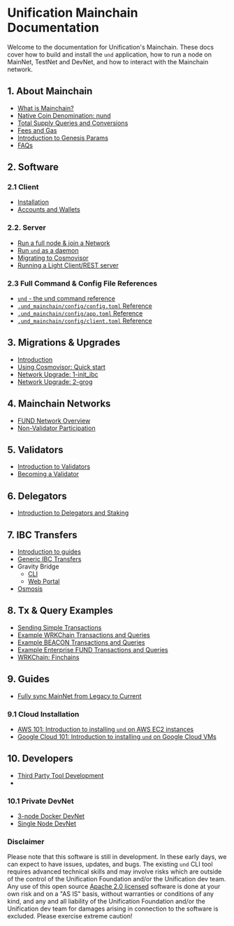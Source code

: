 # Unification Mainchain Documentation

Welcome to the documentation for Unification's Mainchain. These docs
cover how to build and install the `und` application, how to run a node on MainNet, TestNet and DevNet, and how 
to interact with the Mainchain network.

## 1. About Mainchain

- [What is Mainchain?](introduction/about-mainchain)
- [Native Coin Denomination: nund](introduction/denomination)
- [Total Supply Queries and Conversions](introduction/total-supply)
- [Fees and Gas](introduction/fees-and-gas)
- [Introduction to Genesis Params](introduction/genesis-settings)
- [FAQs](introduction/faqs)

## 2. Software

### 2.1 Client

- [Installation](software/installation)
- [Accounts and Wallets](software/accounts-wallets)

### 2.2. Server

- [Run a full node & join a Network](software/cosmovisor/install_statesync_cosmovisor)
- [Run `und` as a daemon](software/run-und-as-service)
- [Migrating to Cosmovisor](migrations/cosmovisor)
- [Running a Light Client/REST server](software/light-client-rpc)

### 2.3 Full Command & Config File References

- [`und` - the und command reference](und_cmd/und)
- [`.und_mainchain/config/config.toml` Reference](software/und-mainchain-config-ref)
- [`.und_mainchain/config/app.toml` Reference](software/und-mainchain-app-config-ref)
- [`.und_mainchain/config/client.toml` Reference](software/und-mainchain-client-config-ref)

## 3. Migrations & Upgrades

- [Introduction](migrations)
- [Using Cosmovisor: Quick start](migrations/cosmovisor)
- [Network Upgrade: 1-init_ibc](migrations/1-init_ibc_upgrade)
- [Network Upgrade: 2-grog](migrations/2-grog_upgrade)

## 4. Mainchain Networks

- [FUND Network Overview](networks/overview)
- [Non-Validator Participation](networks/participation)

## 5. Validators

- [Introduction to Validators](introduction/validators)
- [Becoming a Validator](networks/become-validator)

## 6. Delegators

- [Introduction to Delegators and Staking](introduction/delegators)

## 7. IBC Transfers

- [Introduction to guides](ibc)
- [Generic IBC Transfers](ibc/generic)
- Gravity Bridge
  - [CLI](ibc/gravity-bridge/cli)
  - [Web Portal](ibc/gravity-bridge/web-portal)
- [Osmosis](ibc/osmosis)

## 8. Tx & Query Examples

- [Sending Simple Transactions](examples/transactions)
- [Example WRKChain Transactions and Queries](examples/wrkchain)
- [Example BEACON Transactions and Queries](examples/beacon)
- [Example Enterprise FUND Transactions and Queries](examples/enterprise-fund)
- [WRKChain: Finchains](examples/finchain)

## 9. Guides

- [Fully sync MainNet from Legacy to Current](guides/legacy-to-current)

### 9.1 Cloud Installation

- [AWS 101: Introduction to installing `und` on AWS EC2 instances](guides/cloud/install-aws)
- [Google Cloud 101: Introduction to installing `und` on Google Cloud VMs](guides/cloud/install-gc)

## 10. Developers

- [Third Party Tool Development](developers/third-party)
- 
### 10.1 Private DevNet

- [3-node Docker DevNet](networks/devnet/local-devnet-docker)
- [Single Node DevNet](networks/devnet/single-node-devnet)

### Disclaimer

Please note that this software is still in development. In these early days, we can expect to have issues, updates, and
bugs. The existing `und` CLI tool requires advanced technical skills and may involve risks which are
outside of the control of the Unification Foundation and/or the Unification dev team. Any use of this open
source [Apache 2.0 licensed](https://github.com/unification-com/mainchain/blob/master/LICENSE) software is done at your
own risk and on a "AS IS" basis, without warranties or conditions of any kind, and any and all liability of the
Unification Foundation and/or the Unification dev team for damages arising in connection to the software is excluded.
Please exercise extreme caution!
